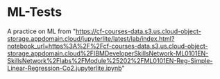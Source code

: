 # ML-Tests
A practice on ML from "https://cf-courses-data.s3.us.cloud-object-storage.appdomain.cloud/jupyterlite/latest/lab/index.html?notebook_url=https%3A%2F%2Fcf-courses-data.s3.us.cloud-object-storage.appdomain.cloud%2FIBMDeveloperSkillsNetwork-ML0101EN-SkillsNetwork%2Flabs%2FModule%25202%2FML0101EN-Reg-Simple-Linear-Regression-Co2.jupyterlite.ipynb"
